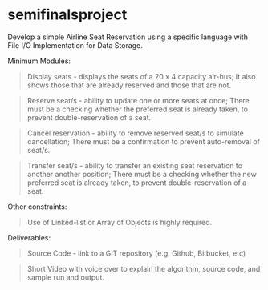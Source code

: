 # semifinalsproject

Develop a simple Airline Seat Reservation using a specific language with File I/O Implementation for Data Storage.

Minimum Modules:
> Display seats - displays the seats of a 20 x 4 capacity air-bus; It also shows those that are already reserved and those that are not.

> Reserve seat/s - ability to update one or more seats at once; There must be a checking whether the preferred seat is already taken, to prevent double-reservation of a seat.

> Cancel reservation - ability to remove reserved seat/s to simulate cancellation; There must be a confirmation to prevent auto-removal of seat/s.

> Transfer seat/s - ability to transfer an existing seat reservation to another another position; There must be a checking whether the new preferred seat is already taken, to prevent double-reservation of a seat.

Other constraints:
> Use of Linked-list or Array of Objects is highly required.

Deliverables:
> Source Code - link to a GIT repository (e.g. Github, Bitbucket, etc)

> Short Video with voice over to explain the algorithm, source code, and sample run and output.

